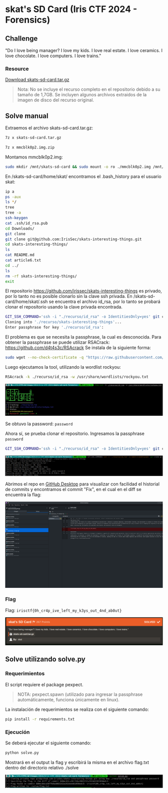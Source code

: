# skat's SD Card (Iris CTF 2024 - Forensics)

## Challenge
"Do I love being manager? I love my kids. I love real estate. I love ceramics. I love chocolate. I love computers. I love trains."

### Resource
[Download skats-sd-card.tar.gz](https://cdn.2024.irisc.tf/skats-sd-card.tar.gz)

> Nota: No se incluye el recurso completo en el repositorio debido a su tamaño de 1,7GB. Se incluyen algunos archivos extraidos de la imagen de disco del recurso original.

## Solve manual

Extraemos el archivo skats-sd-card.tar.gz:

```bash
7z x skats-sd-card.tar.gz
```

```bash
7z x mmcblk0p2.img.zip
```

Montamos mmcblk0p2.img:

```bash
sudo mkdir /mnt/skats-sd-card && sudo mount -o ro ./mmcblk0p2.img /mnt/skats-sd-card
```

En /skats-sd-card/home/skat/ encontramos el .bash_history para el usuario skat:

```bash
ip a
ps -aux
ls */
tree
tree -a
ssh-keygen 
cat .ssh/id_rsa.pub
cd Downloads/
git clone
git clone git@github.com:IrisSec/skats-interesting-things.git
cd skats-interesting-things/
ls
cat README.md 
cat article6.txt 
cd ../
ls
rm -rf skats-interesting-things/
exit
```

El repositorio https://github.com/irissec/skats-interesting-things es privado, por lo tanto no es posible clonarlo sin la clave ssh privada.
En /skats-sd-card/home/skat/.ssh se encuentra el archivo id_rsa, por lo tanto se probará clonar el repositorio usando la clave privada encontrada.

```bash
GIT_SSH_COMMAND='ssh -i "./recurso/id_rsa" -o IdentitiesOnly=yes' git clone git@github.com:IrisSec/skats-interesting-things.git ./recurso/skats-interesting-things
Cloning into './recurso/skats-interesting-things'...
Enter passphrase for key './recurso/id_rsa':
```

El problema es que se necesita la passphrase, la cual es desconocida.
Para obtener la passphrase se puede utilizar RSACrack: https://github.com/d4t4s3c/RSAcrack
Se instala de la siguiente forma:

```bash
sudo wget --no-check-certificate -q "https://raw.githubusercontent.com/d4t4s3c/RSAcrack/main/RSAcrack" -O /usr/bin/RSAcrack && sudo chmod +x /usr/bin/RSAcrack
```

Luego ejecutamos la tool, utilizando la wordlist rockyou:

```bash
RSAcrack -k ./recurso/id_rsa -w /usr/share/wordlists/rockyou.txt
```

![RSA Crack](./images/skats-sd-card-rsacrack.png)

Se obtuvo la password: `password`

Ahora sí, se prueba clonar el repositorio. Ingresamos la passphrase `password`

```bash
GIT_SSH_COMMAND='ssh -i "./recurso/id_rsa" -o IdentitiesOnly=yes' git clone git@github.com:IrisSec/skats-interesting-things.git ./recurso/skats-interesting-things
```

![Cloned repo](./images/skats-sd-card-cloned-repo.png)

Abrimos el repo en [GitHub Desktop](https://desktop.github.com/) para visualizar con facilidad el historial de commits y encontramos el commit "Fix", en el cual en el diff se encuentra la flag:

![Commit flag](./images/skats-sd-card-commit.png)

### Flag
Flag: `irisctf{0h_cr4p_ive_left_my_k3ys_out_4nd_ab0ut}`

![Solved](./images/skats-sd-card-solved.png)

## Solve utilizando solve.py
### Requerimientos
El script requiere el package pexpect.

> NOTA: pexpect.spawn (utilizado para ingresar la passphrase automáticamente, funciona únicamente en linux).  

La instalación de requerimientos se realiza con el siguiente comando:

```bash
pip install -r requirements.txt
```

### Ejecución
Se deberá ejecutar el siguiente comando:

```bash
python solve.py
```

Mostrará en el output la flag y escribirá la misma en el archivo flag.txt dentro del directorio relativo ./solve

![Solved using python script](./images/skats-sd-card-python-solve.png)